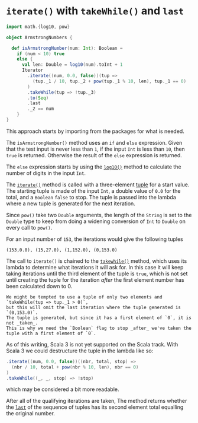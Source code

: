 # `iterate()` with `takeWhile()` and `last`

```scala
import math.{log10, pow}

object ArmstrongNumbers {

  def isArmstrongNumber(num: Int): Boolean =
    if (num < 10) true
    else {
      val len: Double = log10(num).toInt + 1
      Iterator
        .iterate((num, 0.0, false))(tup =>
          (tup._1 / 10, tup._2 + pow(tup._1 % 10, len), tup._1 == 0)
        )
        .takeWhile(tup => !tup._3)
        .to(Seq)
        .last
        ._2 == num
    }
}
```

This approach starts by importing from the packages for what is needed.

The `isArmstrongNumber()` method uses an `if` and `else` expression.
Given that the test input is never less than `1`, if the input `Int` is less than `10`, then `true` is returned.
Otherwise the result of the `else` expression is returned.

The `else` expression starts by using the [`log10()`][log10] method to calculate the number of digits in the input `Int`.

The [`iterate()`][iterate] method is called with a three-element [tuple][tuple] for a start value.
The starting tuple is made of the input `Int`, a double value of `0.0` for the total, and a `Boolean` `false` to stop.
The tuple is passed into the lambda where a new tuple is generated for the next iteration.

Since `pow()` take two `Double` arguments, 
the length of the `String` is set to the `Double` type to keep from doing a widening conversion of `Int` to `Double` on every call
to `pow()`.

For an input number of `153`, the iterations would give the following tuples

```
(153,0.0), (15,27.0), (1,152.0), (0,153.0)
```

The call to `iterate()` is chained to the [`takewhile()`][takewhile] method, which uses its lambda to determine
what iterations it will ask for.
In this case it will keep taking iterations until the third element of the tuple is `true`, which is not set until
creating the tuple for the iteration _after_ the first element number has been calculated down to 0.

```exercism/caution
We might be tempted to use a tuple of only two elements and `takeWhile(tup => tup._1 > 0)`,
but this will omit the last iteration where the tuple generated is `(0,153.0)`.
The tuple is generated, but since it has a first element of `0`, it is not _taken_.
This is why we need the `Boolean` flag to stop _after_ we've taken the tuple with a first element of `0`.
```

As of this writing, Scala 3 is not yet supported on the Scala track. With Scala 3 we could destructure the tuple in the lambda like so:

```scala
.iterate((num, 0.0, false))((nbr, total, stop) =>
  (nbr / 10, total + pow(nbr % 10, len), nbr == 0)
)
.takeWhile((_, _, stop) => !stop)
```

which may be considered a bit more readable.

After all of the qualifying iterations are taken, The method returns whether the [`last`][last] of the sequence of tuples has its second element
total equalling the original number.

[log10]: https://www.scala-lang.org/api/2.13.5/scala/math/index.html#log10(x:Double):Double
[iterate]: https://www.scala-lang.org/api/2.13.10/scala/collection/Iterator$.html#iterate[A](start:A,len:Int)(f:A=%3EA):CC[A]
[tuple]: https://docs.scala-lang.org/tour/tuples.html
[lambda]: https://www.geeksforgeeks.org/lambda-expression-in-scala/
[takewhile]: https://www.scala-lang.org/api/2.13.10/scala/collection/Iterator.html#takeWhile(p:A=%3EBoolean):Iterator[A]
[last]: https://www.scala-lang.org/api/2.13.10/scala/collection/Iterable.html#last:A
